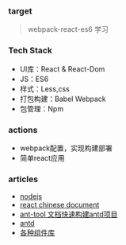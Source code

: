 ### target
> webpack-react-es6 学习

### Tech Stack
* UI库：React & React-Dom
* JS：ES6 
* 样式：Less,css
* 打包构建：Babel Webpack
* 包管理：Npm

### actions
* webpack配置，实现构建部署
* 简单react应用

### articles
* [nodejs](https://nodejs.org/en/)
* [react chinese document](http://cn.redux.js.org/docs/introduction/index.html)
* [ant-tool 文档快速构建antd项目](https://ant-tool.github.io/quick-start.html)
* [antd](https://ant.design/docs/react/getting-started)
* [各种组件库](https://www.awesomes.cn/subject/react#表单-日期时间)